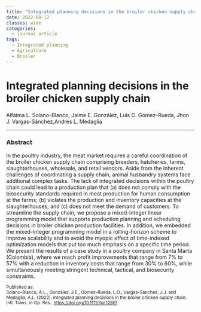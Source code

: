 ```yaml
---
title: "Integrated planning decisions in the broiler chicken supply chain"
date: 2022-08-12
classes: wide
categories:
  - journal article
tags:
  - Integrated planning
  - Agriculture
  - Broiler
---
```


# Integrated planning decisions in the broiler chicken supply chain

Alfaima L. Solano-Blanco, Jaime E. González, Luis O. Gómez-Rueda, Jhon J. Vargas-Sánchez,Andrés L. Medaglia

---

### Abstract

In the poultry industry, the meat market requires a careful coordination of the broiler chicken supply chain comprising breeders, hatcheries, farms, slaughterhouses, wholesale, and retail vendors. Aside from the inherent challenges of coordinating a supply chain, animal husbandry systems face additional complex tasks. The lack of integrated decisions within the poultry chain could lead to a production plan that (a) does not comply with the biosecurity standards required in meat production for human consumption at the farms; (b) violates the production and inventory capacities at the slaughterhouses; and (c) does not meet the demand of customers. To streamline the supply chain, we propose a mixed-integer linear programming model that supports production planning and scheduling decisions in broiler chicken production facilities. In addition, we embedded the mixed-integer programming model in a rolling-horizon scheme to improve scalability and to avoid the myopic effect of time-indexed optimization models that put too much emphasis on a specific time period. We present the results of a case study in a poultry company in Santa Marta (Colombia), where we reach profit improvements that range from 7% to 57% with a reduction in inventory costs that range from 30% to 60%, while simultaneously meeting stringent technical, tactical, and biosecurity constraints.

<span class="__dimensions_badge_embed__" data-doi="10.1111/itor.12861" data-style="small_circle"></span><script async src="https://badge.dimensions.ai/badge.js" charset="utf-8"></script>

<sup>Published as: <br>
Solano-Blanco, A.L., González, J.E., Gómez-Rueda, L.O., Vargas-Sánchez, J.J. and Medaglia, A.L. (2022), Integrated planning decisions in the broiler chicken supply chain. Intl. Trans. in Op. Res.. https://doi.org/10.1111/itor.12861
</sup>